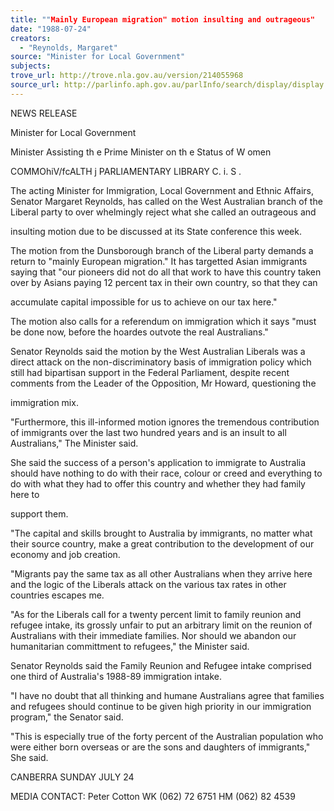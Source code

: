 ```yaml
---
title: ""Mainly European migration" motion insulting and outrageous"
date: "1988-07-24"
creators:
  - "Reynolds, Margaret"
source: "Minister for Local Government"
subjects:
trove_url: http://trove.nla.gov.au/version/214055968
source_url: http://parlinfo.aph.gov.au/parlInfo/search/display/display.w3p;query=Id%3A%22media/pressrel/HPR08017936%22
---
```


 NEWS RELEASE

 Minister for Local Government

 Minister Assisting th e Prime Minister on th e Status of W omen

 COMMOhiV/fcALTH j  PARLIAMENTARY LIBRARY C. i. S .

 The acting Minister for Immigration, Local Government and  Ethnic Affairs, Senator Margaret Reynolds, has called on the  West Australian branch of the Liberal party to over­ whelmingly reject what she called an outrageous and 

 insulting motion due to be discussed at its State conference  this week.

 The motion from the Dunsborough branch of the Liberal party  demands a return to "mainly European migration." It has  targetted Asian immigrants saying that "our pioneers did not  do all that work to have this country taken over by Asians  paying 12 percent tax in their own country, so that they can 

 accumulate capital impossible for us to achieve on our tax  here."

 The motion also calls for a referendum on immigration which  it says "must be done now, before the hoardes outvote the  real Australians."

 Senator Reynolds said the motion by the West Australian  Liberals was a direct attack on the non-discriminatory basis  of immigration policy which still had bipartisan support in  the Federal Parliament, despite recent comments from the  Leader of the Opposition, Mr Howard, questioning the 

 immigration mix.

 "Furthermore, this ill-informed motion ignores the  tremendous contribution of immigrants over the last two  hundred years and is an insult to all Australians," The  Minister said.

 She said the success of a person's application to immigrate  to Australia should have nothing to do with their race,   colour or creed and everything to do with what they had to  offer this country and whether they had family here to 

 support them.

 "The capital and skills brought to Australia by immigrants,   no matter what their source country, make a great  contribution to the development of our economy and job  creation.

 "Migrants pay the same tax as all other Australians when  they arrive here and the logic of the Liberals attack on the  various tax rates in other countries escapes me.

 "As for the Liberals call for a twenty percent limit to  family reunion and refugee intake,  its grossly unfair to put  an arbitrary limit on the reunion of Australians with their  immediate families.  Nor should we abandon our humanitarian  committment to refugees," the Minister said.

 Senator Reynolds said the Family Reunion and Refugee intake  comprised one third of Australia's 1988-89 immigration  intake.

 "I have no doubt that all thinking and humane Australians  agree that families and refugees should continue to be given  high priority in our immigration program," the Senator said.

 "This is especially true of the forty percent of the  Australian population who were either born overseas or are  the sons and daughters of immigrants," She said.

 CANBERRA SUNDAY JULY 24

 MEDIA CONTACT: Peter Cotton WK (062) 72 6751 HM (062) 82 4539

